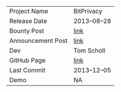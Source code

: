 ﻿|               	| 				|
| ----------- 		| ----------	| 
| Project Name 		| BitPrivacy 		|
| Release Date		| 2013–08–28	|
| Bounty Post 		| [link](https://bitcointalk.org/index.php?topic=279249.msg3029760#msg3029760)		|
| Announcement Post | [link](https://bitcointalk.org/index.php?topic=200952.0)		|
| Dev				| Tom Scholl		|
| GitHub Page		| [link](https://github.com/dustyneuron/bitprivacy)		|
| Last Commit		| 2013–12–05	|
| Demo				| NA | 